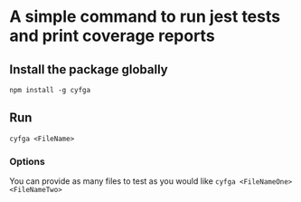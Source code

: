 # A simple command to run jest tests and print coverage reports
## Install the package globally
`npm install -g cyfga`

## Run
`cyfga <FileName>`

### Options
You can provide as many files to test as you would like
`cyfga <FileNameOne> <FileNameTwo>`

